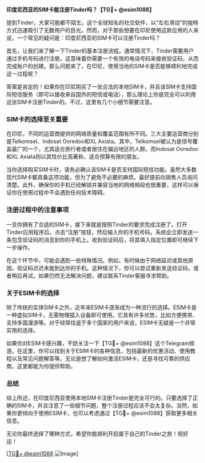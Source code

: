 **印度尼西亚的SIM卡能注册Tinder吗？【TG💪+ @esim1088】**

提到Tinder，大家可能都不陌生。这个全球知名的社交软件，以“左右滑动”的独特方式迅速吸引了无数用户的目光。然而，对于那些想要在印尼使用这款应用的人来说，一个常见的疑问是：印度尼西亚的SIM卡可以注册Tinder吗？

首先，让我们来了解一下Tinder的基本注册流程。通常情况下，Tinder需要用户通过手机号码进行注册。这意味着你需要一个有效的电话号码来接收验证码，从而完成账户的创建。那么问题来了，在印尼，使用当地的SIM卡是否能够顺利地完成这一过程呢？

答案是肯定的！如果你在印尼购买了一张合法的本地SIM卡，并且该SIM卡支持国际短信服务（即可以接收来自国外的短信或电话），那么理论上你是完全可以利用这张SIM卡注册Tinder的。不过，这里有几个小细节需要注意。

### SIM卡的选择至关重要

在印尼，不同的运营商提供的网络质量和覆盖范围有所不同。三大主要运营商分别是Telkomsel、Indosat Ooredoo和XL Axiata。其中，Telkomsel被认为是信号覆盖最广的一个，尤其适合旅行者或者居住在偏远地区的人群。而Indosat Ooredoo和XL Axiata则以其性价比高著称，适合预算有限的朋友。

当你选择购买SIM卡时，请务必确认该SIM卡是否支持国际短信功能。虽然大多数现代SIM卡都具备这项功能，但为了避免不必要的麻烦，最好提前向销售人员询问清楚。此外，确保你的手机已经解锁并兼容当地的网络频段也很重要，这样可以保证你在使用过程中不会遇到任何技术障碍。

### 注册过程中的注意事项

一旦你拥有了合适的SIM卡，接下来就是按照Tinder的要求完成注册了。打开Tinder应用程序后，点击“注册”按钮，然后输入你的手机号码。系统会立即发送一条包含验证码的消息到你的手机上。收到验证码后，将其填入指定位置即可继续下一步操作。

在这个环节中，可能会遇到一些特殊情况。例如，有时候由于网络延迟或其他原因，验证码迟迟未能到达你的手机。这种情况下，你可以尝试重新发送验证码，或者稍后再试。如果仍然无法解决问题，建议联系Tinder客服寻求帮助。

### 关于ESIM卡的选择

除了传统的实体SIM卡之外，近年来ESIM卡逐渐成为一种流行的选择。ESIM卡是一种虚拟SIM卡，无需物理插入设备即可使用。它具有许多优势，比如方便携带、支持多国漫游等。对于经常往返于多个国家的用户来说，ESIM卡无疑是一个非常实用的选择。

如果你对ESIM卡感兴趣，不妨关注一下【TG💪+ @esim1088】这个Telegram频道。在这里，你可以找到关于ESIM卡的各种信息，包括最新的优惠活动、使用教程以及常见问题解答等。无论是想了解如何激活ESIM卡，还是寻找可靠的供应商，这里都能为你提供帮助。

### 总结

综上所述，在印度尼西亚使用本地SIM卡注册Tinder是完全可行的。只要选择了正确的SIM卡，并且注意了一些细节问题，整个注册过程应该不会太复杂。当然，如果你更倾向于使用ESIM卡，也可以考虑通过【TG💪+ @esim1088】获取更多相关信息。

无论你最终选择了哪种方式，希望你能顺利开启属于自己的Tinder之旅！祝好运！

[[TG💪+ @esim1088](https://t.me/s/esim1088) ![Image](https://i.postimg.cc/4NQfJmqS/Snipaste-2025-05-13-00-14-12.png)]